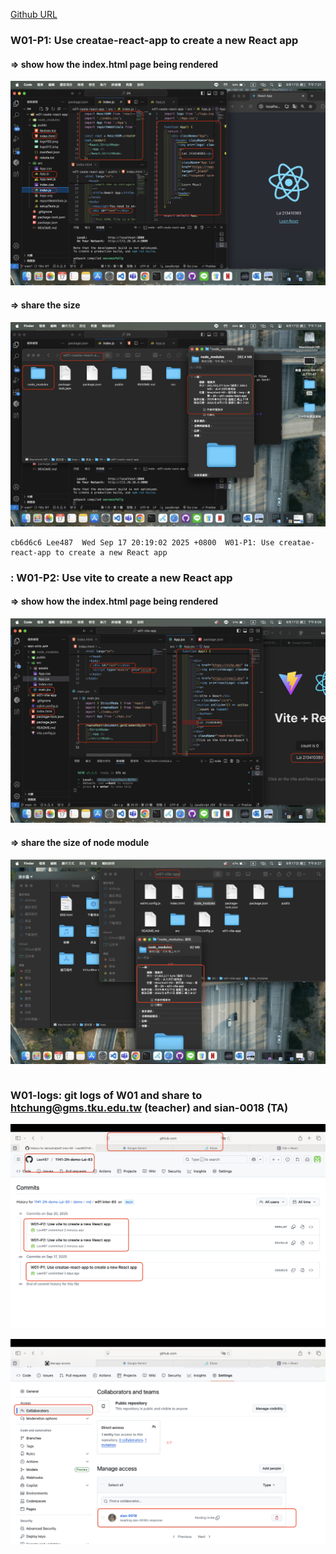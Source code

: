 [Github URL](https://github.com/Lee487/1141-2N-demo-Lai-83.git)

### W01-P1: Use creatae-react-app to create a new React app

#### => show how the index.html page being rendered

![](w01-p1-1.png)

#### => share the size 

![](w01-p1-2.png)

```
cb6d6c6 Lee487  Wed Sep 17 20:19:02 2025 +0800  W01-P1: Use creatae-react-app to create a new React app
```


### : W01-P2: Use vite to create a new React app
 
#### => show how the index.html page being rendered
 
![](w01-p2-1.png)
 
#### => share the size of node module
 
![](w01-p2-2.png)
 
```

```


### W01-logs: git logs of W01 and share to htchung@gms.tku.edu.tw (teacher) and sian-0018 (TA)
 
![](w01-logs.png)
 
![](w01-share.png)